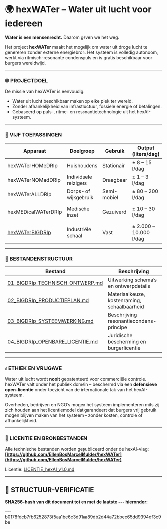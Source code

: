 # 🌍 **hexWATer – Water uit lucht voor iedereen**

**Water is een mensenrecht.**
Daarom geven we het weg.

Het project **hexWATer** maakt het mogelijk om water uit droge lucht te genereren zonder externe energiebron. Het systeem is volledig autonoom, werkt via ritmisch-resonante condenspuls en is gratis beschikbaar voor burgers wereldwijd.

---

### 🌐 **PROJECTDOEL**

De missie van hexWATer is eenvoudig:

* Water uit lucht beschikbaar maken op elke plek ter wereld.
* Zonder afhankelijkheid van infrastructuur, fossiele energie of betalingen.
* Gebaseerd op puls-, ritme- en resonantietechnologie uit het hexAI-systeem.

---

### 🔧 **VIJF TOEPASSINGEN**

| Apparaat                                                                                                          | Doelgroep             | Gebruik     | Output (liters/dag)    | Status                  |
| ----------------------------------------------------------------------------------------------------------------- | --------------------- | ----------- | ---------------------- | ----------------------- |
| hexWATerHOMeDRIp   | Huishoudens           | Stationair  | ± 8 – 15 l/dag         | Ontworpen               |
| hexWATerNOMadDRIp      | Individuele reizigers | Draagbaar   | ± 1 – 3 l/dag          | In ontwikkeling         |
| hexWATerALLDRIp      | Dorps- of wijkgebruik | Semi-mobiel | ± 80 – 200 l/dag       | Onder planning          |
| hexMEDicalWATerDRIp | Medische inzet        | Gezuiverd   | ± 10 – 30 l/dag        | Technisch schema gereed |
| [hexWATerBIGDRIp](https://github.com/EllenBosMarcelMulder/hexWATer/blob/main/README.md)                           | Industriële schaal    | Vast        | ± 2.000 – 10.000 l/dag | PROTOTYPE GEREED ✅      |

---

### 📂 **BESTANDENSTRUCTUUR**

| Bestand                                                                                                                          | Beschrijving                                 |
| -------------------------------------------------------------------------------------------------------------------------------- | -------------------------------------------- |
| [01\_BIGDRIp\_TECHNISCH\_ONTWERP.md](https://github.com/EllenBosMarcelMulder/hexWATer/blob/main/01_BIGDRIp_TECHNISCH_ONTWERP.md) | Uitwerking schema’s en ontwerpdetails        |
| [02\_BIGDRIp\_PRODUCTIEPLAN.md](https://github.com/EllenBosMarcelMulder/hexWATer/blob/main/02_BIGDRIp_PRODUCTIEPLAN.md)          | Materiaalkeuze, kostenraming, schaalbaarheid |
| [03\_BIGDRIp\_SYSTEEMWERKING.md](https://github.com/EllenBosMarcelMulder/hexWATer/blob/main/03_BIGDRIp_SYSTEEMWERKING.md)        | Beschrijving resonantiecondens-principe      |
| [04\_BIGDRIp\_OPENBARE\_LICENTIE.md](https://github.com/EllenBosMarcelMulder/hexWATer/blob/main/04_BIGDRIp_OPENBARE_LICENTIE.md) | Juridische bescherming en burgerlicentie     |

---

### 💧 **ETHIEK EN VRIJGAVE**

Water uit lucht wordt **nooit** gepatenteerd voor commerciële controle.
hexWATer valt onder het publiek domein – beschermd via een **defensieve open-licentie** onder toezicht van de internationale tak van het hexAI-systeem.

Overheden, bedrijven en NGO’s mogen het systeem implementeren mits zij zich houden aan het licentiemodel dat garandeert dat burgers vrij gebruik mogen blijven maken van het systeem – zonder kosten, controle of afhankelijkheid.

---

### 🔗 **LICENTIE EN BRONBESTANDEN**

Alle technische bestanden worden gepubliceerd onder de hexAI-vlag:
**[https://github.com/EllenBosMarcelMulder/hexWATer](https://github.com/EllenBosMarcelMulder/hexWATer)**

Licentie: [LICENTIE\_hexAI\_v1.0.md](https://github.com/EllenBosMarcelMulder/hexAI.nl/blob/main/LICENTIE_hexAI_v1.0.md)

---

## 🔏 **STRUCTUUR-VERIFICATIE**

**SHA256-hash van dit document tot en met de laatste --- hieronder:**

---b0178fdcb7fb6252873f5aa1be6c3d91aa89db2d44a72bbec65dd9394df3c9be
